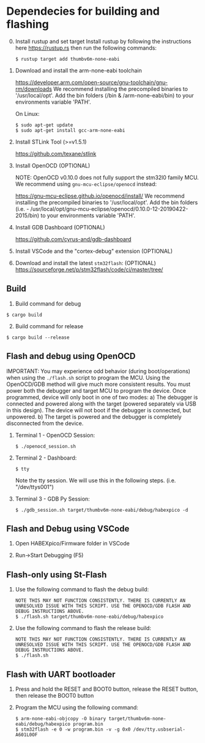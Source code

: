 # Dependecies for building and flashing
0. Install rustup and set target
    Install rustup by following the instructions here https://rustup.rs then run the following commands:
    ```
    $ rustup target add thumbv6m-none-eabi
    ```

1. Download and install the arm-none-eabi toolchain

	https://developer.arm.com/open-source/gnu-toolchain/gnu-rm/downloads
	We recommend installing the precompiled binaries to '/usr/local/opt'. 
	Add the bin folders (/bin & /arm-none-eabi/bin) to your environments variable 'PATH'.

    On Linux:
    ```
    $ sudo apt-get update
    $ sudo apt-get install gcc-arm-none-eabi
    ```

2. Install STLink Tool (>=v1.5.1)

	https://github.com/texane/stlink

3. Install OpenOCD (OPTIONAL)

    NOTE: OpenOCD v0.10.0 does not fully support the stm32l0 family MCU. We recommend using `gnu-mcu-eclipse/openocd` instead:

    https://gnu-mcu-eclipse.github.io/openocd/install/
    We recommend installing the precompiled binaries to '/usr/local/opt'. 
	Add the bin folders (i.e. - /usr/local/opt/gnu-mcu-eclipse/openocd/0.10.0-12-20190422-2015/bin) to your environments variable 'PATH'.

4. Install GDB Dashboard (OPTIONAL)

	https://github.com/cyrus-and/gdb-dashboard

5. Install VSCode and the "cortex-debug" extension (OPTIONAL)

6. Download and install the latest `stm32flash`: (OPTIONAL)
   https://sourceforge.net/p/stm32flash/code/ci/master/tree/

## Build

1. Build command for debug
```
$ cargo build
```

2. Build command for release
```
$ cargo build --release
```

## Flash and debug using OpenOCD

IMPORTANT: You may experience odd behavior (during boot/operations) when using the `./flash.sh` script to program the MCU. Using the OpenOCD/GDB method will give much more consistent results. You must power both the debugger and target MCU to program the device. Once programmed, device will only boot in one of two modes: 
a) The debugger is connected and powered along with the target (powered separately via USB in this design). The device will not boot if the debugger is connected, but unpowered.
b) The target is powered and the debugger is completely disconnected from the device.

1. Terminal 1 - OpenOCD Session:
    ``` 
    $ ./openocd_session.sh
    ```

2. Terminal 2 - Dashboard:
    ``` 
    $ tty
    ```
    Note the tty session. We will use this in the following steps. (i.e. "/dev/ttys001")

3. Terminal 3 - GDB Py Session:
    ``` 
    $ ./gdb_session.sh target/thumbv6m-none-eabi/debug/habexpico -d
    ```

## Flash and Debug using VSCode

1. Open HABEXpico/Firmware folder in VSCode

2. Run->Start Debugging (F5)

## Flash-only using St-Flash

1. Use the following command to flash the debug build:
    ```
    NOTE THIS MAY NOT FUNCTION CONSISTENTLY. THERE IS CURRENTLY AN UNRESOLVED ISSUE WITH THIS SCRIPT. USE THE OPENOCD/GDB FLASH AND DEBUG INSTRUCTIONS ABOVE.
    $ ./flash.sh target/thumbv6m-none-eabi/debug/habexpico
    ```

2. Use the following command to flash the release build:
    ```
    NOTE THIS MAY NOT FUNCTION CONSISTENTLY. THERE IS CURRENTLY AN UNRESOLVED ISSUE WITH THIS SCRIPT. USE THE OPENOCD/GDB FLASH AND DEBUG INSTRUCTIONS ABOVE.
    $ ./flash.sh
    ```

## Flash with UART bootloader

1. Press and hold the RESET and BOOT0 button, release the RESET button, then release the BOOT0 button

2. Program the MCU using the following command:
    ```
    $ arm-none-eabi-objcopy -O binary target/thumbv6m-none-eabi/debug/habexpico program.bin
    $ stm32flash -e 0 -w program.bin -v -g 0x0 /dev/tty.usbserial-A601L0OF
    ```